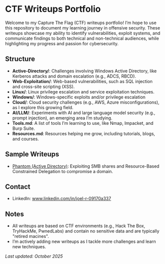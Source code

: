 # CTF Writeups Portfolio

Welcome to my Capture The Flag (CTF) writeups portfolio! I’m hope to use this repository to document my learning journey in offensive security. These writeups showcase my ability to identify vulnerabilities, exploit systems, and communicate findings to both technical and non-technical audiences, while highlighting my progress and passion for cybersecurity.

## Structure
- **Active-Directory/**: Challenges involving Windows Active Directory, like Kerberos attacks and domain escalation (e.g., ADCS, RBCD).
- **Web-Exploitation/**: Web-based vulnerabilities, such as SQL injection and cross-site scripting (XSS).
- **Linux/**: Linux privilege escalation and service exploitation techniques.
- **Windows/**: Windows-specific exploits and/or privilege escalation
- **Cloud/**: Cloud security challenges (e.g., AWS, Azure misconfigurations), as I explore this growing field.
- **AI/LLM/**: Experiments with AI and large language model security (e.g., prompt injection), an emerging area I’m studying.
- **Tools.md**: A list of tools I’m learning to use, like Nmap, Impacket, and Burp Suite.
- **Resources.md**: Resources helping me grow, including tutorials, blogs, and courses.

## Sample Writeups
- [Phantom (Active Directory)](Active-Directory/Phantom/Phantom_Writeup.md): Exploiting SMB shares and Resource-Based Constrained Delegation to compromise a domain.

## Contact
- LinkedIn: www.linkedin.com/in/joel-r-09170a337 

## Notes
- All writeups are based on CTF environments (e.g., Hack The Box, TryHackMe, PwnedLabs) and contain no sensitive data and are typically "retired macines".
- I’m actively adding new writeups as I tackle more challenges and learn new techniques.

*Last updated: October 2025*
